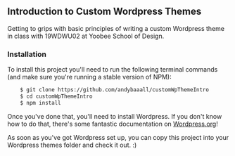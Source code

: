 ## Introduction to Custom Wordpress Themes

Getting to grips with basic principles of writing a custom Wordpress theme in class with 19WDWU02 at Yoobee School of Design.

### Installation
To install this project you'll need to run the following terminal commands (and make sure you're running a stable version of NPM):

```sh
    $ git clone https://github.com/andybaaall/customWpThemeIntro
    $ cd customWpThemeIntro
    $ npm install
```

Once you've done that, you'll need to install Wordpress. If you don't know how to do that, there's some fantastic documentation on [Wordpress.org](https://wordpress.org/support/article/how-to-install-wordpress/)!

As soon as you've got Wordpress set up, you can copy this project into your Wordpress themes folder and check it out. :) 
